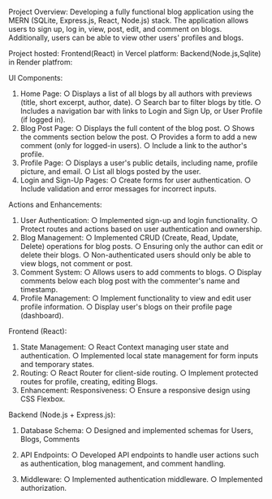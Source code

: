 Project Overview:
    Developing a fully functional blog application using the MERN (SQLite, Express.js,
React, Node.js) stack. The application allows users to sign up, log in, view, post, edit, and
comment on blogs. Additionally, users can be able to view other users' profiles and blogs.

Project hosted:
Frontend(React) in Vercel platform: 
Backend(Node.js,Sqlite) in Render platfrom: 

UI Components:
  1. Home Page:
    ○ Displays a list of all blogs by all authors with previews (title, short excerpt, author,
    date).
    ○ Search bar to filter blogs by title.
    ○ Includes a navigation bar with links to Login and Sign Up, or User Profile (if logged
    in).
  2. Blog Post Page:
    ○ Displays the full content of the blog post.
    ○ Shows the comments section below the post.
    ○ Provides a form to add a new comment (only for logged-in users).
    ○ Include a link to the author's profile.
  3. Profile Page:
    ○ Displays a user's public details, including name, profile picture, and email.
    ○ List all blogs posted by the user.
  4. Login and Sign-Up Pages:
    ○ Create forms for user authentication.
    ○ Include validation and error messages for incorrect inputs.

Actions and Enhancements:
  1. User Authentication:
    ○ Implemented sign-up and login functionality.
    ○ Protect routes and actions based on user authentication and ownership.
  2. Blog Management:
    ○ Implemented CRUD (Create, Read, Update, Delete) operations for blog posts.
    ○ Ensuring only the author can edit or delete their blogs.
    ○ Non-authenticated users should only be able to view blogs, not comment or post.
  3. Comment System:
    ○ Allows users to add comments to blogs.
    ○ Display comments below each blog post with the commenter's name and
  timestamp.
  4. Profile Management:
    ○ Implement functionality to view and edit user profile information.
    ○ Display user's blogs on their profile page (dashboard).

Frontend (React):
1. State Management:
○  React Context managing user state and authentication.
○ Implemented local state management for form inputs and temporary states.
2. Routing:
○ React Router for client-side routing.
○ Implement protected routes for profile, creating, editing Blogs.
3. Enhancement: Responsiveness:
○ Ensure a responsive design using CSS Flexbox.

Backend (Node.js + Express.js):
1. Database Schema:
○ Designed and implemented schemas for Users, Blogs, Comments

2. API Endpoints:
○ Developed API endpoints to handle user actions such as authentication, blog
management, and comment handling.

3. Middleware:
○ Implemented authentication middleware.
○ Implemented authorization.

